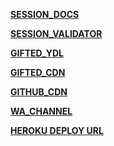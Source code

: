 **[SESSION_DOCS](https://pairing.giftedtech.web.id)**

**[SESSION_VALIDATOR](https://pairing.giftedtech.web.id/validate)**

**[GIFTED_YDL](https://youtube.giftedtech.web.id)**

**[GIFTED_CDN](https://cdn.giftedtech.web.id)**

**[GITHUB_CDN](https://github.giftedtech.web.id)**

**[WA_CHANNEL](https://whatsapp.com/channel/0029Vb3hlgX5kg7G0nFggl0Y)**

**[HEROKU DEPLOY URL](https://dashboard.heroku.com/new?template=https%3A%2F%2Fgithub.com%2Fmauricegift%2Fbackup)**
